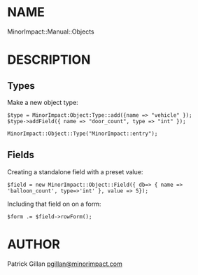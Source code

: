 # NAME

MinorImpact::Manual::Objects

# DESCRIPTION

## Types

Make a new object type:

    $type = MinorImpact:Object:Type::add({name => "vehicle" });
    $type->addField({ name => "door_count", type => "int" });

    MinorImpact::Object::Type("MinorImpact::entry");

## Fields

Creating a standalone field with a preset value:

    $field = new MinorImpact::Object::Field({ db=> { name => 'balloon_count', type=>'int' }, value => 5});

Including that field on on a form:

    $form .= $field->rowForm();

# AUTHOR

Patrick Gillan <pgillan@minorimpact.com>
